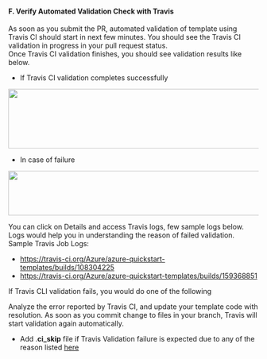 <h4><b>F.	Verify Automated Validation Check with Travis</b></h4>
<p>As soon as you submit the PR, automated validation of template  using Travis CI should start in next few minutes. You should see the Travis CI  validation in progress in your pull request status.<br>
  Once Travis CI validation finishes, you  should see validation results like below.</p>
<ul>
  <li>If Travis CI validation  completes successfully </li>
</ul>
<img src="Images/Images/14.png"  height="120" width="700"/><br/>
<ul>
  <li>In case of failure </li>
</ul>
<img src="Images/Images/15.png"  height="90" width="700"/><br/>
<p>You can click on Details and access Travis logs, few sample logs  below. Logs would help you in understanding the reason of failed validation.<br>
  Sample Travis Job Logs:</p>
<ul>
  <li><a href="https://travis-ci.org/Azure/azure-quickstart-templates/builds/108304225">https://travis-ci.org/Azure/azure-quickstart-templates/builds/108304225</a> </li>
  <li><a href="https://travis-ci.org/Azure/azure-quickstart-templates/builds/159368851">https://travis-ci.org/Azure/azure-quickstart-templates/builds/159368851</a> </li>
</ul>
<p>If Travis CLI validation fails, you would do one of the  following</p>
<p>Analyze the error reported by  Travis CI, and update your template code with resolution. As soon as you commit  change to files in your branch, Travis will start validation again  automatically.</p>
<ul><li>Add .<strong>ci_skip</strong> file if Travis Validation failure is expected due to any of  the reason listed <a href="#_Preparing_Template_for_3">here</a> </li>
</ul>
